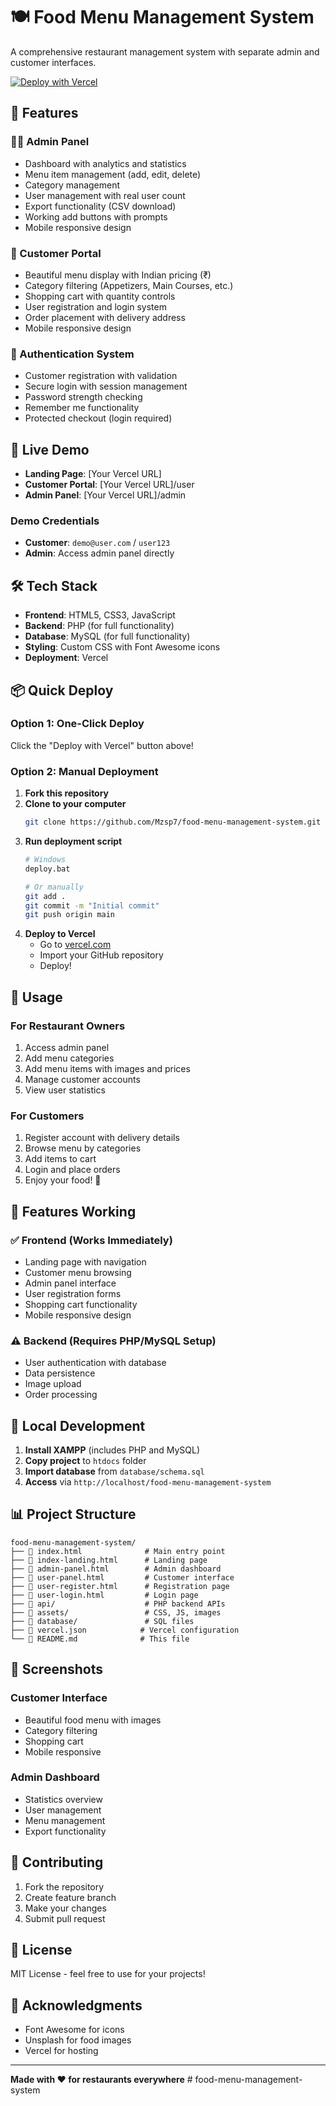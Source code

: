 # 🍽️ Food Menu Management System

A comprehensive restaurant management system with separate admin and customer interfaces.

[![Deploy with Vercel](https://vercel.com/button)](https://vercel.com/new/clone?repository-url=https://github.com/Mzsp7/food-menu-management-system)

## 🌟 Features

### 👨‍💼 Admin Panel
- Dashboard with analytics and statistics
- Menu item management (add, edit, delete)
- Category management
- User management with real user count
- Export functionality (CSV download)
- Working add buttons with prompts
- Mobile responsive design

### 👤 Customer Portal
- Beautiful menu display with Indian pricing (₹)
- Category filtering (Appetizers, Main Courses, etc.)
- Shopping cart with quantity controls
- User registration and login system
- Order placement with delivery address
- Mobile responsive design

### 🔐 Authentication System
- Customer registration with validation
- Secure login with session management
- Password strength checking
- Remember me functionality
- Protected checkout (login required)

## 🚀 Live Demo

- **Landing Page**: [Your Vercel URL]
- **Customer Portal**: [Your Vercel URL]/user
- **Admin Panel**: [Your Vercel URL]/admin

### Demo Credentials
- **Customer**: `demo@user.com` / `user123`
- **Admin**: Access admin panel directly

## 🛠️ Tech Stack

- **Frontend**: HTML5, CSS3, JavaScript
- **Backend**: PHP (for full functionality)
- **Database**: MySQL (for full functionality)
- **Styling**: Custom CSS with Font Awesome icons
- **Deployment**: Vercel

## 📦 Quick Deploy

### Option 1: One-Click Deploy
Click the "Deploy with Vercel" button above!

### Option 2: Manual Deployment

1. **Fork this repository**
2. **Clone to your computer**
   ```bash
   git clone https://github.com/Mzsp7/food-menu-management-system.git
   ```
3. **Run deployment script**
   ```bash
   # Windows
   deploy.bat
   
   # Or manually
   git add .
   git commit -m "Initial commit"
   git push origin main
   ```
4. **Deploy to Vercel**
   - Go to [vercel.com](https://vercel.com)
   - Import your GitHub repository
   - Deploy!

## 🎯 Usage

### For Restaurant Owners
1. Access admin panel
2. Add menu categories
3. Add menu items with images and prices
4. Manage customer accounts
5. View user statistics

### For Customers
1. Register account with delivery details
2. Browse menu by categories
3. Add items to cart
4. Login and place orders
5. Enjoy your food! 🍕

## 📱 Features Working

### ✅ Frontend (Works Immediately)
- Landing page with navigation
- Customer menu browsing
- Admin panel interface
- User registration forms
- Shopping cart functionality
- Mobile responsive design

### ⚠️ Backend (Requires PHP/MySQL Setup)
- User authentication with database
- Data persistence
- Image upload
- Order processing

## 🔧 Local Development

1. **Install XAMPP** (includes PHP and MySQL)
2. **Copy project** to `htdocs` folder
3. **Import database** from `database/schema.sql`
4. **Access** via `http://localhost/food-menu-management-system`

## 📊 Project Structure

```
food-menu-management-system/
├── 📄 index.html              # Main entry point
├── 📄 index-landing.html      # Landing page
├── 📄 admin-panel.html        # Admin dashboard
├── 📄 user-panel.html         # Customer interface
├── 📄 user-register.html      # Registration page
├── 📄 user-login.html         # Login page
├── 📁 api/                    # PHP backend APIs
├── 📁 assets/                 # CSS, JS, images
├── 📁 database/               # SQL files
├── 📄 vercel.json            # Vercel configuration
└── 📄 README.md              # This file
```

## 🎨 Screenshots

### Customer Interface
- Beautiful food menu with images
- Category filtering
- Shopping cart
- Mobile responsive

### Admin Dashboard
- Statistics overview
- User management
- Menu management
- Export functionality

## 🤝 Contributing

1. Fork the repository
2. Create feature branch
3. Make your changes
4. Submit pull request

## 📝 License

MIT License - feel free to use for your projects!

## 🙏 Acknowledgments

- Font Awesome for icons
- Unsplash for food images
- Vercel for hosting

---

**Made with ❤️ for restaurants everywhere**
#   f o o d - m e n u - m a n a g e m e n t - s y s t e m  
 